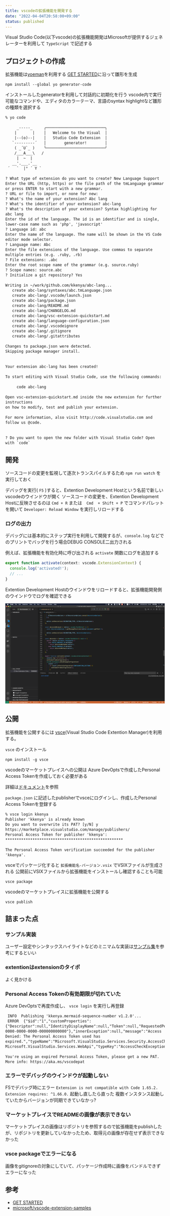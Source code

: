 ```yaml
---
title: vscodeの拡張機能を開発する
date: "2022-04-04T20:58:00+09:00"
status: published
---
```


Visual Studio Code(以下vscode)の拡張機能開発はMicrosoftが提供するジェネレーターを利用して `TypeScript` で記述する

## プロジェクトの作成

拡張機能は[yoeman](https://github.com/yeoman/yo)を利用する
[GET STARTED](https://code.visualstudio.com/api/get-started/your-first-extension)に沿って雛形を生成

```shell
npm install --global yo generator-code
```

インストールしたgeneratorを利用して対話的に初期化を行う
vscode内で実行可能なコマンドや、エディタのカラーテーマ、言語のsyntax highlightなど雛形の種類を選択する

```shell
% yo code

     _-----_     ╭──────────────────────────╮
    |       |    │   Welcome to the Visual  │
    |--(o)--|    │   Studio Code Extension  │
   `---------´   │        generator!        │
    ( _´U`_ )    ╰──────────────────────────╯
    /___A___\   /
     |  ~  |
   __'.___.'__
 ´   `  |° ´ Y `

? What type of extension do you want to create? New Language Support
Enter the URL (http, https) or the file path of the tmLanguage grammar or press ENTER to start with a new grammar.
? URL or file to import, or none for new:
? What's the name of your extension? Abc lang
? What's the identifier of your extension? abc-lang
? What's the description of your extension? Syntax highlighting for abc lang
Enter the id of the language. The id is an identifier and is single, lower-case name such as 'php', 'javascript'
? Language id: abc
Enter the name of the language. The name will be shown in the VS Code editor mode selector.
? Language name: Abc
Enter the file extensions of the language. Use commas to separate multiple entries (e.g. .ruby, .rb)
? File extensions: .abc
Enter the root scope name of the grammar (e.g. source.ruby)
? Scope names: source.abc
? Initialize a git repository? Yes

Writing in ~/work/github.com/kkenya/abc-lang...
   create abc-lang/syntaxes/abc.tmLanguage.json
   create abc-lang/.vscode/launch.json
   create abc-lang/package.json
   create abc-lang/README.md
   create abc-lang/CHANGELOG.md
   create abc-lang/vsc-extension-quickstart.md
   create abc-lang/language-configuration.json
   create abc-lang/.vscodeignore
   create abc-lang/.gitignore
   create abc-lang/.gitattributes

Changes to package.json were detected.
Skipping package manager install.


Your extension abc-lang has been created!

To start editing with Visual Studio Code, use the following commands:

     code abc-lang

Open vsc-extension-quickstart.md inside the new extension for further instructions
on how to modify, test and publish your extension.

For more information, also visit http://code.visualstudio.com and follow us @code.


? Do you want to open the new folder with Visual Studio Code? Open with `code`
```

## 開発

ソースコードの変更を監視して逐次トランスパイルするため `npm run watch` を実行しておく

デバッグを実行( `F5` )すると、Extention Development Hostという名前で新しいvscodeのウインドウが開く
ソースコードの変更を、Extention Development Hostに反映させるのは `Cmd + R` または　`Cmd  + Shift + P` でコマンドパレットを開いて `Developer: Reload Window` を実行しリロードする

### ログの出力

デバッグには基本的にステップ実行を利用して開発するが、`console.log` などでのプリントでバッグを行う場合DEBUG CONSOLE二出力される

例えば、拡張機能を有効化時に呼び出される `activate` 関数にログを追加する

```typescript
export function activate(context: vscode.ExtensionContext) {
  console.log('activated!');
  // ...
}
```

Extention Development Hostのウインドウをリロードすると、拡張機能開発側のウインドウでログを確認できる

![vscode output debug log](./output_log.png)

## 公開

拡張機能を公開するには [vsce](https://github.com/microsoft/vscode-vsce)(Visual Studio Code Extention Manager)を利用する。

`vsce` のインストール

```shell
npm install -g vsce
```

vscodeのマーケットプレイスへの公開は Azure DevOptsで作成したPersonal Access Tokenを作成しておく必要がある

詳細は[ドキュメント](https://code.visualstudio.com/api/working-with-extensions/publishing-extension#get-a-personal-access-token)を参照

`package.json` に記述したpublisherでvsceにログインし、作成したPersonal Access Tokenを登録する

```shell
% vsce login kkenya
Publisher 'kkenya' is already known
Do you want to overwrite its PAT? [y/N] y
https://marketplace.visualstudio.com/manage/publishers/
Personal Access Token for publisher 'kkenya': ****************************************************

The Personal Access Token verification succeeded for the publisher 'kkenya'.
```

vsceでパッケージ化すると `拡張機能名-バージョン.vsix` でVSIXファイルが生成される
公開前にVSIXファイルから拡張機能をインストールし確認することも可能

```shell
vsce package
```

vscodeのマーケットプレイスに拡張機能を公開する

```shell
vsce publish
```

## 詰まった点

### サンプル実装

ユーザー設定やシンタックスハイライトなどのミニマムな実装は[サンプル集](https://github.com/microsoft/vscode-extension-samples)を参考にするといい

### extentionはextensionのタイポ

よく見かける

### Personal Access Tokenの有効期限が切れていた

Azure DevOptsで再度作成し、 `vsce login` を実行し再登録

```shell
 INFO  Publishing 'kkenya.mermaid-sequence-number v1.2.0'...
 ERROR  {"$id":"1","customProperties":{"Descriptor":null,"IdentityDisplayName":null,"Token":null,"RequestedPermissions":0,"NamespaceId":"00000000-0000-0000-0000-000000000000"},"innerException":null,"message":"Access Denied: The Personal Access Token used has expired.","typeName":"Microsoft.VisualStudio.Services.Security.AccessCheckException, Microsoft.VisualStudio.Services.WebApi","typeKey":"AccessCheckException","errorCode":0,"eventId":3000}

You're using an expired Personal Access Token, please get a new PAT.
More info: https://aka.ms/vscodepat
```

### エラーでデバッグのウインドウが起動しない

F5でデバッグ時にエラー
`Extension is not compatible with Code 1.65.2. Extension requires: ^1.66.0.`
起動し直したら直った
複数インスタンス起動していたからバージョンが同期できていなかっ?

### マーケットプレイスでREADMEの画像が表示できない

マーケットプレイスの画像はリポジトリを参照するので拡張機能をpublishしたが、リポジトリを更新していなかったため、取得元の画像が存在せず表示できなかった

### vsce packageでエラーになる

画像をgitignoreの対象にしていて、パッケージ作成時に画像をバンドルできずエラーになった

## 参考

- [GET STARTED](https://code.visualstudio.com/api/get-started/your-first-extension)
- [microsoft/vscode-extension-samples](https://github.com/microsoft/vscode-extension-samples)
